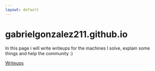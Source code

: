 ```yaml
---
layout: default
---
```


# gabrielgonzalez211.github.io

In this page i will write writeups for the machines I solve, explain some things and help the community :)

[Writeups](/writeups)
